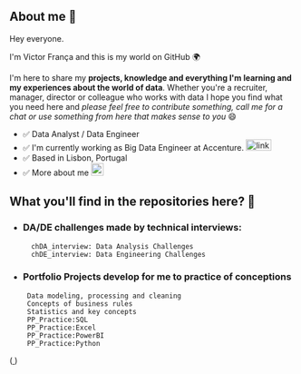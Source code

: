 ## About me 💬 

Hey everyone. 

I'm Victor França and this is my world on GitHub 🌍 

I'm here to share my **projects, knowledge and everything I'm learning and my experiences about the world of data**. Whether you're a recruiter, manager, 
director or colleague who works with data I hope you find what you need here and _please feel free to contribute something, call me for a chat or use 
something from here that makes sense to you_ 😄

- ✅ Data Analyst / Data Engineer
- ✅ I'm currently working as Big Data Engineer at Accenture. [<img width="45" height="20" src="[https://linkconsulting.com/wp-content/uploads/2019/03/LinkConsulting-logo-01.png](https://www.google.com/url?sa=i&url=https%3A%2F%2Flogos-world.net%2Faccenture-logo%2F&psig=AOvVaw0ytzcT2IoJurUs5cMXKapW&ust=1725613218797000&source=images&cd=vfe&opi=89978449&ved=0CBQQjRxqFwoTCND9s7a4q4gDFQAAAAAdAAAAABAM)]" alt="linkedin"/>]([https://linkconsulting.com/](https://www.accenture.com/pt-pt)])
- ✅ Based in Lisbon, Portugal
- ✅ More about me [<img width="22" height="22" src="https://img.icons8.com/fluency/48/linkedin.png" alt="linkedin"/>](https://www.linkedin.com/in/victorfrancati/)

## What you'll find in the repositories here? 💬

-   ### DA/DE challenges made by technical interviews: 
          chDA_interview: Data Analysis Challenges 
          chDE_interview: Data Engineering Challenges

-   ### Portfolio Projects develop for me to practice of conceptions
         Data modeling, processing and cleaning
         Concepts of business rules
         Statistics and key concepts
         PP_Practice:SQL
         PP_Practice:Excel
         PP_Practice:PowerBI        
         PP_Practice:Python

  (<a  href="https://icons8.com/icon/xuvGCOXi8Wyg/linkedin"> </a> <a href="https://icons8.com"> </a>)





 

